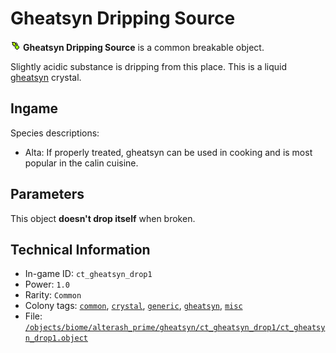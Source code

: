 # Gheatsyn Dripping Source

<img src="https://raw.githubusercontent.com/Ceterai/Enternia/main/objects/biome/alterash_prime/gheatsyn/ct_gheatsyn_drop1/icon.png" alt="Gheatsyn Dripping Source icon" loading="lazy" height="16px" width="auto" /> **Gheatsyn Dripping Source** is a common breakable object.

Slightly acidic substance is dripping from this place. This is a liquid [gheatsyn](https://ceterai.github.io/MyEnternia/Wiki/Tags/Gheatsyn) crystal.

## Ingame

Species descriptions:

- Alta: If properly treated, gheatsyn can be used in cooking and is most popular in the calin cuisine.

## Parameters

This object **doesn't drop itself** when broken.

## Technical Information

- In-game ID: `ct_gheatsyn_drop1`
- Power: `1.0`
- Rarity: `Common`
- Colony tags: [`common`](https://ceterai.github.io/MyEnternia/Wiki/Tags/Common), [`crystal`](https://ceterai.github.io/MyEnternia/Wiki/Tags/Crystal), [`generic`](https://ceterai.github.io/MyEnternia/Wiki/Tags/Generic), [`gheatsyn`](https://ceterai.github.io/MyEnternia/Wiki/Tags/Gheatsyn), [`misc`](https://ceterai.github.io/MyEnternia/Wiki/Tags/Misc)
- File: [`/objects/biome/alterash_prime/gheatsyn/ct_gheatsyn_drop1/ct_gheatsyn_drop1.object`](https://github.com/Ceterai/Enternia/blob/main/objects/biome/alterash_prime/gheatsyn/ct_gheatsyn_drop1/ct_gheatsyn_drop1.object)
